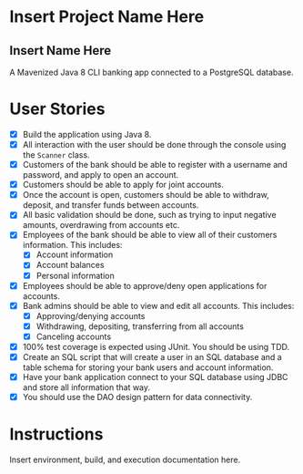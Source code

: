# Insert Project Name Here
## Insert Name Here
A Mavenized Java 8 CLI banking app connected to a PostgreSQL database.

# User Stories
- [x] Build the application using Java 8.
- [x] All interaction with the user should be done through the console using the `Scanner` class.
- [x] Customers of the bank should be able to register with a username and password, and apply to open an account.
- [x] Customers should be able to apply for joint accounts.
- [x] Once the account is open, customers should be able to withdraw, deposit, and transfer funds between accounts.
- [x] All basic validation should be done, such as trying to input negative amounts, overdrawing from accounts etc.
- [x] Employees of the bank should be able to view all of their customers information. This includes:
    - [x] Account information
    - [x] Account balances
    - [x] Personal information
- [x] Employees should be able to approve/deny open applications for accounts.
- [x] Bank admins should be able to view and edit all accounts. This includes:
    - [x] Approving/denying accounts
    - [x] Withdrawing, depositing, transferring from all accounts
    - [x] Canceling accounts
- [x] 100% test coverage is expected using JUnit. You should be using TDD.
- [x] Create an SQL script that will create a user in an SQL database and a table schema for storing your bank users and account information.
- [x] Have your bank application connect to your SQL database using JDBC and store all information that way.
- [x] You should use the DAO design pattern for data connectivity.

# Instructions
Insert environment, build, and execution documentation here.